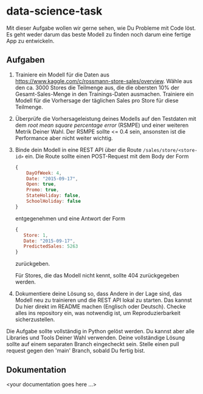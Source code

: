 # data-science-task

Mit dieser Aufgabe wollen wir gerne sehen, wie Du Probleme mit Code löst. Es geht weder
darum das beste Modell zu finden noch darum eine fertige App zu entwickeln.

## Aufgaben

1. Trainiere ein Modell für die Daten aus <https://www.kaggle.com/c/rossmann-store-sales/overview>.
   Wähle aus den ca. 3000 Stores die Teilmenge aus, die die obersten 10% der Gesamt-Sales-Menge in
   den Trainings-Daten ausmachen. Trainiere ein Modell für die Vorhersage der täglichen Sales pro
   Store für diese Teilmenge.

2. Überprüfe die Vorhersageleistung deines Modells auf den Testdaten mit dem *root mean square
   percentage error* (RSMPE) und einer weiteren Metrik Deiner Wahl. Der RSMPE sollte <= 0.4 sein,
   ansonsten ist die Performance aber nicht weiter wichtig.

3. Binde dein Modell in eine REST API über die Route `/sales/store/<store-id>` ein. Die Route 
   sollte einen POST-Request mit dem Body der Form

   ```js
   {
       DayOfWeek: 4,
       Date: "2015-09-17",
       Open: true,
       Promo: true,
       StateHoliday: false, 
       SchoolHoliday: false
   }
   ```

   entgegenehmen und eine Antwort der Form

    ```js
    {
       Store: 1,
       Date: "2015-09-17",
       PredictedSales: 5263
    }
    ```

    zurückgeben.

    Für Stores, die das Modell nicht kennt, sollte 404 zurückgegeben werden.

4. Dokumentiere deine Lösung so, dass Andere in der Lage sind, das Modell neu zu trainieren
   und die REST API lokal zu starten. Das kannst Du hier direkt im README machen (Englisch oder
   Deutsch). Checke alles ins repository ein, was notwendig ist, um Reproduzierbarkeit
   sicherzustellen.

Die Aufgabe sollte vollständig in Python gelöst werden. Du kannst aber alle Libraries und Tools Deiner Wahl verwenden.
Deine vollständige Lösung sollte auf einem separaten Branch eingecheckt sein.
Stelle einen pull request gegen den 'main' Branch, sobald Du fertig bist.

## Dokumentation

<your documentation goes here ...>
